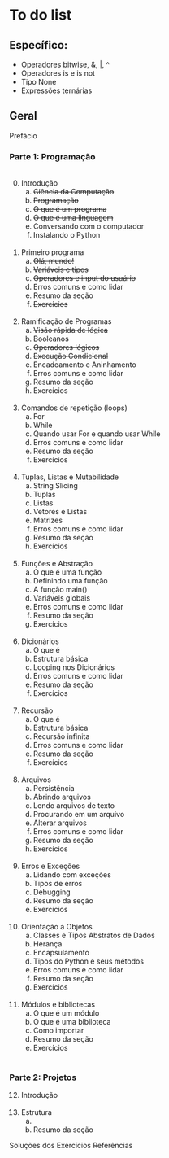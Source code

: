 <h1>To do list</h1>

<h2>Específico:</h2>
<ul>
    <li>Operadores bitwise, &, |, ^</li>
    <li>Operadores is e is not</li>
    <li>Tipo None</li>
    <li>Expressões ternárias</li>
</ul>

<h2>Geral</h2>
Prefácio

<h3>Parte 1: Programação</h3>
<ol start=0>
    <br />
    <li>Introdução
        <ol style="list-style-type: lower-alpha;">
            <li><s>Ciência da Computação</s></li>
            <li><s>Programação</s></li>
            <li><s>O que é um programa</s></li>
            <li><s>O que é uma linguagem</s></li>
            <li>Conversando com o computador</li>
            <li>Instalando o Python</li>
        </ol>
    </li>
    <br />
    <li>Primeiro programa
        <ol style="list-style-type: lower-alpha;">
            <li><s>Olá, mundo!</s></li>
            <li><s>Variáveis e tipos</s></li>
            <li><s>Operadores e input do usuário</s></li>
            <li>Erros comuns e como lidar</li>
            <li>Resumo da seção</li>
            <li><s>Exercícios</s></li>
        </ol>
    </li>
    <br />
    <li>Ramificação de Programas
        <ol style="list-style-type: lower-alpha;">
            <li><s>Visão rápida de lógica</s></li>
            <li><s>Booleanos</s></li>
            <li><s>Operadores lógicos</s></li>
            <li><s>Execução Condicional</s></li>
            <li><s>Encadeamento e Aninhamento</s></if>
            <li>Erros comuns e como lidar</li>
            <li>Resumo da seção</li>
            <li>Exercícios</li>
        </ol>
    </li>
    <br />
    <li>Comandos de repetição (loops)
        <ol style="list-style-type: lower-alpha;">
            <li>For</li>
            <li>While</li>
            <li>Quando usar For e quando usar While</li>
            <li>Erros comuns e como lidar</li>
            <li>Resumo da seção</li>
            <li>Exercícios</li>
        </ol>
    </li>
    <br />
    <li>Tuplas, Listas e Mutabilidade
        <ol style="list-style-type: lower-alpha;">
            <li>String Slicing</li>
            <li>Tuplas</li>
            <li>Listas</li>
            <li>Vetores e Listas</li>
            <li>Matrizes</li>
            <li>Erros comuns e como lidar</li>
            <li>Resumo da seção</li>
            <li>Exercícios</li>
        </ol>
    </li>
    <br />
    <li>Funções e Abstração
        <ol style="list-style-type: lower-alpha;">
            <li>O que é uma função</li>
            <li>Definindo uma função</li>
            <li>A função main()</li>
            <li>Variáveis globais</li>
            <li>Erros comuns e como lidar</li>
            <li>Resumo da seção</li>
            <li>Exercícios</li>
        </ol>
    </li>
    <br />
    <li>Dicionários
        <ol style="list-style-type: lower-alpha;">
            <li>O que é</li>
            <li>Estrutura básica</li>
            <li>Looping nos Dicionários</li>
            <li>Erros comuns e como lidar</li>
            <li>Resumo da seção</li>
            <li>Exercícios</li>
        </ol>
    </li>
    <br />
    <li>Recursão
        <ol style="list-style-type: lower-alpha;">
            <li>O que é</li>
            <li>Estrutura básica</li>
            <li>Recursão infinita</li>
            <li>Erros comuns e como lidar</li>
            <li>Resumo da seção</li>
            <li>Exercícios</li>
        </ol>
    </li>
    <br />
    <li>Arquivos
        <ol style="list-style-type: lower-alpha;">
            <li>Persistência</li>
            <li>Abrindo arquivos</li>
            <li>Lendo arquivos de texto</li>
            <li>Procurando em um arquivo</li>
            <li>Alterar arquivos</li>
            <li>Erros comuns e como lidar</li>
            <li>Resumo da seção</li>
            <li>Exercícios</li>
        </ol>
    </li>
    <br />
        <li>Erros e Exceções
        <ol style="list-style-type: lower-alpha;">
            <li>Lidando com exceções</li>
            <li>Tipos de erros</li>
            <li>Debugging</li>
            <li>Resumo da seção</li>
            <li>Exercícios</li>
        </ol>
    </li>
    <br />
        <li>Orientação a Objetos
        <ol style="list-style-type: lower-alpha;">
            <li>Classes e Tipos Abstratos de Dados</li>
            <li>Herança</li>
            <li>Encapsulamento</li>
            <li>Tipos do Python e seus métodos</li>
            <li>Erros comuns e como lidar</li>
            <li>Resumo da seção</li>
            <li>Exercícios</li>
        </ol>
    </li>
    <br />
        <li>Módulos e bibliotecas
        <ol style="list-style-type: lower-alpha;">
            <li>O que é um módulo</li>
            <li>O que é uma biblioteca</li>
            <li>Como importar</li>
            <li>Resumo da seção</li>
            <li>Exercícios</li>
        </ol>
    </li>
    <br />
</ol>

<h3>Parte 2: Projetos</h3>

<ol start=12>
    <li>Introdução</li>
    <br />
    <li>Estrutura
        <ol style="list-style-type: lower-alpha;">
            <li></li>
            <li>Resumo da seção</li>
        </ol>
    </li>
</ol>
Soluções dos Exercícios
Referências
